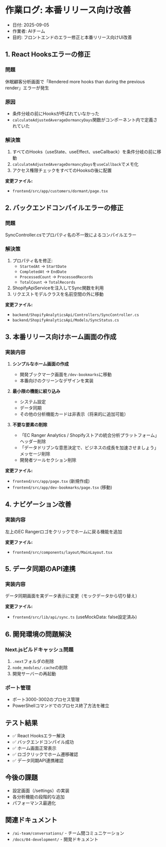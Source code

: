 # 作業ログ: 本番リリース向け改善
- 日付: 2025-09-05
- 作業者: AIチーム
- 目的: フロントエンドのエラー修正と本番リリース向けUI改善

## 1. React Hooksエラーの修正

### 問題
休眠顧客分析画面で「Rendered more hooks than during the previous render」エラーが発生

### 原因
- 条件分岐の前にHooksが呼ばれていなかった
- `calculateAdjustedAverageDormancyDays`関数がコンポーネント内で定義されていた

### 解決策
1. すべてのHooks（useState、useEffect、useCallback）を条件分岐の前に移動
2. `calculateAdjustedAverageDormancyDays`を`useCallback`でメモ化
3. アクセス権限チェックをすべてのHooksの後に配置

**変更ファイル:**
- `frontend/src/app/customers/dormant/page.tsx`

## 2. バックエンドコンパイルエラーの修正

### 問題
SyncController.csでプロパティ名の不一致によるコンパイルエラー

### 解決策
1. プロパティ名を修正:
   - `StartedAt` → `StartDate`
   - `CompletedAt` → `EndDate`
   - `ProcessedCount` → `ProcessedRecords`
   - `TotalCount` → `TotalRecords`
2. ShopifyApiServiceを注入してSync関数を利用
3. リクエストモデルクラスを名前空間の外に移動

**変更ファイル:**
- `backend/ShopifyAnalyticsApi/Controllers/SyncController.cs`
- `backend/ShopifyAnalyticsApi/Models/SyncStatus.cs`

## 3. 本番リリース向けホーム画面の作成

### 実装内容
1. **シンプルなホーム画面の作成**
   - 開発ブックマーク画面を`/dev-bookmarks`に移動
   - 本番向けのクリーンなデザインを実装

2. **最小限の機能に絞り込み**
   - システム設定
   - データ同期
   - その他の分析機能カードは非表示（将来的に追加可能）

3. **不要な要素の削除**
   - 「EC Ranger Analytics / Shopifyストアの統合分析プラットフォーム」ヘッダー削除
   - 「データドリブンな意思決定で、ビジネスの成長を加速させましょう」メッセージ削除
   - 開発者ツールセクション削除

**変更ファイル:**
- `frontend/src/app/page.tsx` (新規作成)
- `frontend/src/app/dev-bookmarks/page.tsx` (移動)

## 4. ナビゲーション改善

### 実装内容
左上のEC Rangerロゴをクリックでホームに戻る機能を追加

**変更ファイル:**
- `frontend/src/components/layout/MainLayout.tsx`

## 5. データ同期のAPI連携

### 実装内容
データ同期画面を実データ表示に変更（モックデータから切り替え）

**変更ファイル:**
- `frontend/src/lib/api/sync.ts` (useMockData: false設定済み)

## 6. 開発環境の問題解決

### Next.jsビルドキャッシュ問題
1. `.next`フォルダの削除
2. `node_modules/.cache`の削除
3. 開発サーバーの再起動

### ポート管理
- ポート3000-3002のプロセス管理
- PowerShellコマンドでのプロセス終了方法を確立

## テスト結果
- ✅ React Hooksエラー解決
- ✅ バックエンドコンパイル成功
- ✅ ホーム画面正常表示
- ✅ ロゴクリックでホーム遷移確認
- ✅ データ同期API連携確認

## 今後の課題
- 設定画面（/settings）の実装
- 各分析機能の段階的な追加
- パフォーマンス最適化

## 関連ドキュメント
- `/ai-team/conversations/` - チーム間コミュニケーション
- `/docs/04-development/` - 開発ドキュメント